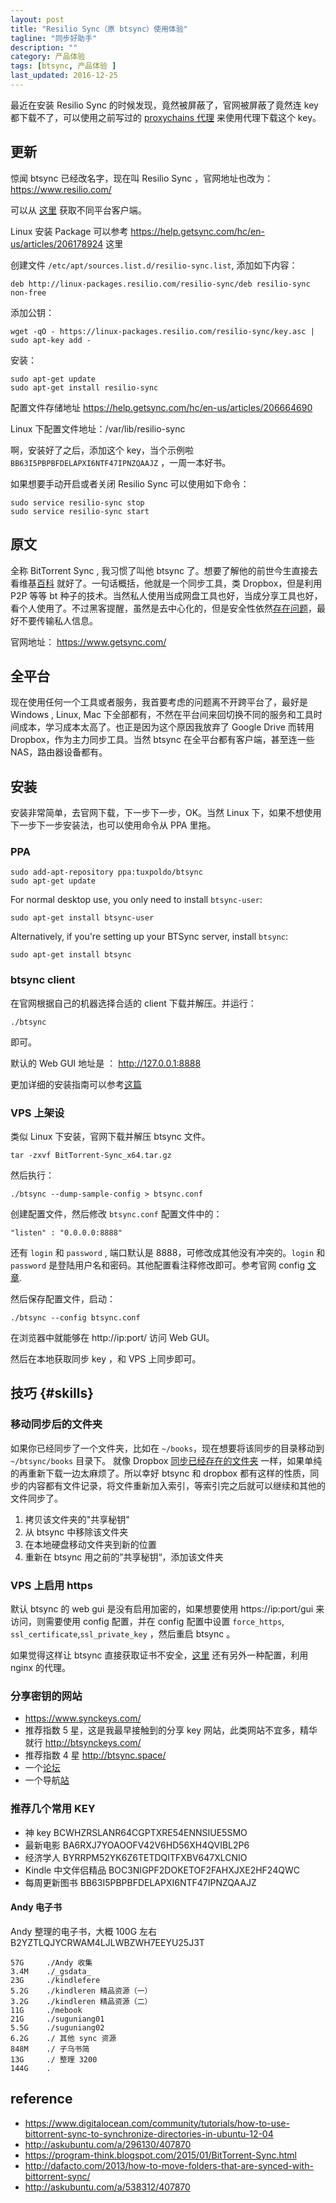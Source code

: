 ```yaml
---
layout: post
title: "Resilio Sync（原 btsync）使用体验"
tagline: "同步好助手"
description: ""
category: 产品体验
tags: [btsync, 产品体验 ]
last_updated: 2016-12-25
---
```


最近在安装 Resilio Sync 的时候发现，竟然被屏蔽了，官网被屏蔽了竟然连 key 都下载不了，可以使用之前写过的 [proxychains 代理](/post/2017/02/terminal-sock5-proxy.html) 来使用代理下载这个 key。

## 更新

惊闻 btsync 已经改名字，现在叫 Resilio Sync ，官网地址也改为： <https://www.resilio.com/>

可以从 [这里](https://www.resilio.com/platforms/desktop/) 获取不同平台客户端。

Linux 安装 Package 可以参考 <https://help.getsync.com/hc/en-us/articles/206178924> 这里

创建文件 `/etc/apt/sources.list.d/resilio-sync.list`, 添加如下内容：

	deb http://linux-packages.resilio.com/resilio-sync/deb resilio-sync non-free

添加公钥：

	wget -qO - https://linux-packages.resilio.com/resilio-sync/key.asc | sudo apt-key add -

安装：

    sudo apt-get update
    sudo apt-get install resilio-sync

配置文件存储地址 <https://help.getsync.com/hc/en-us/articles/206664690>

Linux 下配置文件地址：/var/lib/resilio-sync

啊，安装好了之后，添加这个 key，当个示例啦 `BB63I5PBPBFDELAPXI6NTF47IPNZQAAJZ` ，一周一本好书。

如果想要手动开启或者关闭 Resilio Sync 可以使用如下命令：

	sudo service resilio-sync stop
    sudo service resilio-sync start


## 原文

全称 BitTorrent Sync , 我习惯了叫他 btsync 了。想要了解他的前世今生直接去看维基[百科](https://zh.wikipedia.org/wiki/BitTorrent_Sync) 就好了。一句话概括，他就是一个同步工具，类 Dropbox，但是利用 P2P 等等 bt 种子的技术。当然私人使用当成网盘工具也好，当成分享工具也好，看个人使用了。不过黑客提醒，虽然是去中心化的，但是安全性依然[存在问题](http://www.networkworld.com/article/2848723/microsoft-subnet/hackers-claim-bittorrent-sync-should-not-be-used-for-sensitive-data.html)，最好不要传输私人信息。

官网地址： <https://www.getsync.com/>

## 全平台

现在使用任何一个工具或者服务，我首要考虑的问题离不开跨平台了，最好是 Windows , Linux, Mac 下全部都有，不然在平台间来回切换不同的服务和工具时间成本，学习成本太高了。也正是因为这个原因我放弃了 Google Drive 而转用 Dropbox，作为主力同步工具。当然 btsync 在全平台都有客户端，甚至连一些 NAS，路由器设备都有。


## 安装

安装非常简单，去官网下载，下一步下一步，OK。当然 Linux 下，如果不想使用 下一步下一步安装法，也可以使用命令从 PPA 里拖。

### PPA

	sudo add-apt-repository ppa:tuxpoldo/btsync
	sudo apt-get update

For normal desktop use, you only need to install `btsync-user`:

	sudo apt-get install btsync-user

Alternatively, if you're setting up your BTSync server, install `btsync`:

	sudo apt-get install btsync

### btsync client

在官网根据自己的机器选择合适的 client 下载并解压。并运行：

	./btsync

即可。

默认的 Web GUI 地址是 ： <http://127.0.0.1:8888>

更加详细的安装指南可以参考[这篇](https://www.digitalocean.com/community/tutorials/how-to-use-bittorrent-sync-to-synchronize-directories-in-ubuntu-12-04)


### VPS 上架设

类似 Linux 下安装，官网下载并解压 btsync 文件。

	tar -zxvf BitTorrent-Sync_x64.tar.gz

然后执行：

	./btsync --dump-sample-config > btsync.conf

创建配置文件，然后修改 `btsync.conf` 配置文件中的：

	"listen" : "0.0.0.0:8888"

还有 `login` 和 `password` , 端口默认是 8888，可修改成其他没有冲突的。`login` 和 `password` 是登陆用户名和密码。其他配置看注释修改即可。参考官网 config [文章](http://help.getsync.com/hc/en-us/articles/204762689-Running-Sync-in-configuration-mode).

然后保存配置文件，启动：

	./btsync --config btsync.conf

在浏览器中就能够在 http://ip:port/ 访问 Web GUI。

然后在本地获取同步 key ，和 VPS 上同步即可。

## 技巧 {#skills}

### 移动同步后的文件夹

如果你已经同步了一个文件夹，比如在 `~/books`，现在想要将该同步的目录移动到 `~/btsync/books` 目录下。 就像 Dropbox [同步已经存在的文件夹](/post/2015/07/dropbox-sync-with-exist-folder.html) 一样，如果单纯的再重新下载一边太麻烦了。所以幸好 btsync 和 dropbox 都有这样的性质，同步的内容都有文件记录，将文件重新加入索引，等索引完之后就可以继续和其他的文件同步了。

1. 拷贝该文件夹的"共享秘钥"
2. 从 btsync 中移除该文件夹
3. 在本地硬盘移动文件夹到新的位置
4. 重新在 btsync 用之前的”共享秘钥“，添加该文件夹

### VPS 上启用 https

默认 btsync 的 web gui 是没有启用加密的，如果想要使用 https://ip:port/gui 来访问，则需要使用 config 配置，并在 config 配置中设置 `force_https`, `ssl_certificate`,`ssl_private_key` ，然后重启 btsync 。

如果觉得这样让 btsync 直接获取证书不安全，[这里](http://askubuntu.com/a/538312/407870) 还有另外一种配置，利用 nginx 的代理。


### 分享密钥的网站

- <https://www.synckeys.com/>
- 推荐指数 5 星，这是我最早接触到的分享 key 网站，此类网站不宜多，精华就行 <http://btsynckeys.com/>
- 推荐指数 4 星 <http://btsync.space/>
- 一个[论坛](http://bbs.btnimei.xyz/category/7/%E4%B8%8B%E4%BD%A0%E5%A6%B9)
- 一个导航[站](http://wherebt.com/)

### 推荐几个常用 KEY

- 神 key BCWHZRSLANR64CGPTXRE54ENNSIUE5SMO
- 最新电影 BA6RXJ7YOAOOFV42V6HD56XH4QVIBL2P6
- 经济学人 BYRRPM52YK6Z6TETDQITFXBV647XLCNIO
- Kindle 中文伴侣精品 BOC3NIGPF2DOKETOF2FAHXJXE2HF24QWC
- 每周更新图书 BB63I5PBPBFDELAPXI6NTF47IPNZQAAJZ

#### Andy 电子书
Andy 整理的电子书，大概 100G 左右 B2YZTLQJYCRWAM4LJLWBZWH7EEYU25J3T

	57G     ./Andy 收集
	3.4M    ./_gsdata_
	23G     ./kindlefere
	5.2G    ./kindleren 精品资源（一）
	3.2G    ./kindleren 精品资源（二）
	11G     ./mebook
	21G     ./suguniang01
	5.5G    ./suguniang02
	6.2G    ./ 其他 sync 资源
	848M    ./ 子乌书简
	13G     ./ 整理 3200
	144G    .


## reference

- <https://www.digitalocean.com/community/tutorials/how-to-use-bittorrent-sync-to-synchronize-directories-in-ubuntu-12-04>
- <http://askubuntu.com/a/296130/407870>
- <https://program-think.blogspot.com/2015/01/BitTorrent-Sync.html>
- <http://dafacto.com/2013/how-to-move-folders-that-are-synced-with-bittorrent-sync/>
- <http://askubuntu.com/a/538312/407870>
